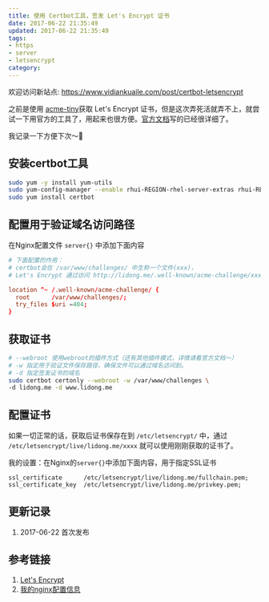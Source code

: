 ```yaml
---
title: 使用 Certbot工具，签发 Let's Encrypt 证书
date: 2017-06-22 21:35:49
updated: 2017-06-22 21:35:49
tags:
- https
- server
- letsencrypt
category:
---
```


欢迎访问新站点: <https://www.yidiankuaile.com/post/certbot-letsencrypt>

之前是使用 [acme-tiny](https://github.com/diafygi/acme-tiny)获取 Let's Encrypt 证书，但是这次弄死活就弄不上，就尝试一下用官方的工具了，用起来也很方便。[官方文档](https://certbot.eff.org/)写的已经很详细了。

我记录一下方便下次～🤗

## 安装certbot工具

```sh
sudo yum -y install yum-utils
sudo yum-config-manager --enable rhui-REGION-rhel-server-extras rhui-REGION-rhel-server-optional
sudo yum install certbot
```

## 配置用于验证域名访问路径

在Nginx配置文件 `server{}` 中添加下面内容

```conf
# 下面配置的作用：
# certbot会在 /var/www/challenges/ 中生称一个文件(xxx)，
# Let's Encrypt 通过访问 http://lidong.me/.well-known/acme-challenge/xxx 来验证域名的归属

location ^~ /.well-known/acme-challenge/ {
  root      /var/www/challenges/;
  try_files $uri =404;
}
```

## 获取证书

``` sh
# --webroot 使用webroot的插件方式（还有其他插件模式，详情请看官方文档～）
# -w 指定用于验证文件保存路径，确保文件可以通过域名访问到。
# -d 指定签发证书的域名
sudo certbot certonly --webroot -w /var/www/challenges \
-d lidong.me -d www.lidong.me
```

## 配置证书

如果一切正常的话，获取后证书保存在到 `/etc/letsencrypt/` 中，通过 `/etc/letsencrypt/live/lidong.me/xxxx` 就可以使用刚刚获取的证书了。

我的设置：在Nginx的`server{}`中添加下面内容，用于指定SSL证书

```
ssl_certificate      /etc/letsencrypt/live/lidong.me/fullchain.pem;
ssl_certificate_key  /etc/letsencrypt/live/lidong.me/privkey.pem;
```

## 更新记录

1. 2017-06-22 首次发布

## 参考链接

1. [Let's Encrypt](https://certbot.eff.org)
2. [我的nginx配置信息](https://github.com/OOnnnOO/nginx-conf)
